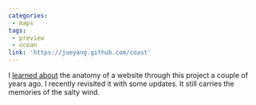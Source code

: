 ```yaml
---
categories:
 - maps
tags:
 - preview
 - ocean
link: 'https://jueyang.github.com/coast'
---
```


I [learned about](/a-change) the anatomy of a website through this project a couple of years ago. I recently revisited it with some updates. It still carries the memories of the salty wind.